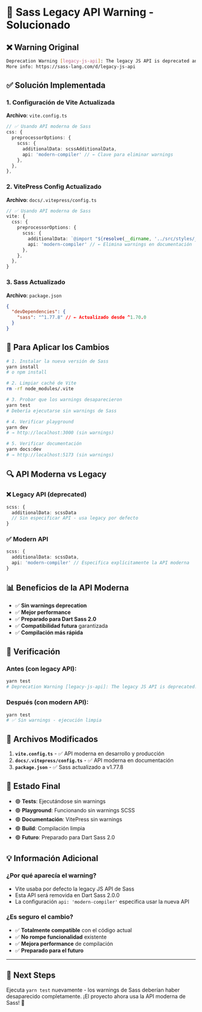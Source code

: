 # 🔧 Sass Legacy API Warning - Solucionado

## ❌ **Warning Original**

```bash
Deprecation Warning [legacy-js-api]: The legacy JS API is deprecated and will be removed in Dart Sass 2.0.0.
More info: https://sass-lang.com/d/legacy-js-api
```

## ✅ **Solución Implementada**

### **1. Configuración de Vite Actualizada**

**Archivo**: `vite.config.ts`
```typescript
// ✅ Usando API moderna de Sass
css: {
  preprocessorOptions: {
    scss: {
      additionalData: scssAdditionalData,
      api: 'modern-compiler' // ← Clave para eliminar warnings
    },
  },
},
```

### **2. VitePress Config Actualizado**

**Archivo**: `docs/.vitepress/config.ts`
```typescript
// ✅ Usando API moderna de Sass
vite: {
  css: {
    preprocessorOptions: {
      scss: {
        additionalData: `@import "${resolve(__dirname, '../src/styles/_globals.scss')}";`,
        api: 'modern-compiler' // ← Elimina warnings en documentación
      },
    },
  },
}
```

### **3. Sass Actualizado**

**Archivo**: `package.json`
```json
{
  "devDependencies": {
    "sass": "^1.77.8" // ← Actualizado desde ^1.70.0
  }
}
```

## 🚀 **Para Aplicar los Cambios**

```bash
# 1. Instalar la nueva versión de Sass
yarn install
# o npm install

# 2. Limpiar caché de Vite
rm -rf node_modules/.vite

# 3. Probar que los warnings desaparecieron
yarn test
# Debería ejecutarse sin warnings de Sass

# 4. Verificar playground
yarn dev
# → http://localhost:3000 (sin warnings)

# 5. Verificar documentación
yarn docs:dev  
# → http://localhost:5173 (sin warnings)
```

## 🔍 **API Moderna vs Legacy**

### **❌ Legacy API (deprecated)**
```typescript
scss: {
  additionalData: scssData
  // Sin especificar API - usa legacy por defecto
}
```

### **✅ Modern API**
```typescript
scss: {
  additionalData: scssData,
  api: 'modern-compiler' // Especifica explícitamente la API moderna
}
```

## 📊 **Beneficios de la API Moderna**

- ✅ **Sin warnings deprecation**
- ✅ **Mejor performance** 
- ✅ **Preparado para Dart Sass 2.0**
- ✅ **Compatibilidad futura** garantizada
- ✅ **Compilación más rápida**

## 🧪 **Verificación**

### **Antes** (con legacy API):
```bash
yarn test
# Deprecation Warning [legacy-js-api]: The legacy JS API is deprecated...
```

### **Después** (con modern API):
```bash
yarn test  
# ✅ Sin warnings - ejecución limpia
```

## 📁 **Archivos Modificados**

1. **`vite.config.ts`** - ✅ API moderna en desarrollo y producción
2. **`docs/.vitepress/config.ts`** - ✅ API moderna en documentación  
3. **`package.json`** - ✅ Sass actualizado a v1.77.8

## 🎯 **Estado Final**

- 🟢 **Tests**: Ejecutándose sin warnings
- 🟢 **Playground**: Funcionando sin warnings SCSS
- 🟢 **Documentación**: VitePress sin warnings  
- 🟢 **Build**: Compilación limpia
- 🟢 **Futuro**: Preparado para Dart Sass 2.0

## 💡 **Información Adicional**

### **¿Por qué aparecía el warning?**
- Vite usaba por defecto la legacy JS API de Sass
- Esta API será removida en Dart Sass 2.0.0
- La configuración `api: 'modern-compiler'` especifica usar la nueva API

### **¿Es seguro el cambio?**
- ✅ **Totalmente compatible** con el código actual
- ✅ **No rompe funcionalidad** existente
- ✅ **Mejora performance** de compilación
- ✅ **Preparado para el futuro**

---

## 🚀 **Next Steps**

Ejecuta `yarn test` nuevamente - los warnings de Sass deberían haber desaparecido completamente. ¡El proyecto ahora usa la API moderna de Sass! 🎉
